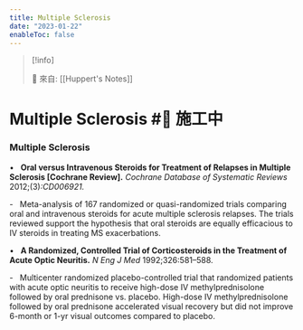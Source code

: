 ```yaml
---
title: Multiple Sclerosis
date: "2023-01-22"
enableToc: false
---
```


> [!info]
>
> 🌱 來自: [[Huppert's Notes]]

# Multiple Sclerosis #🚧 施工中

### Multiple Sclerosis

•   **Oral versus Intravenous Steroids for Treatment of Relapses in Multiple Sclerosis \[Cochrane Review\].** *Cochrane Database of Systematic Reviews* 2012;(3)*:CD006921.*

-   Meta-analysis of 167 randomized or quasi-randomized trials comparing oral and intravenous steroids for acute multiple sclerosis relapses. The trials reviewed support the hypothesis that oral steroids are equally efficacious to IV steroids in treating MS exacerbations.

•   **A Randomized, Controlled Trial of Corticosteroids in the Treatment of Acute Optic Neuritis.** *N Eng J Med* 1992;326:581–588.

-   Multicenter randomized placebo-controlled trial that randomized patients with acute optic neuritis to receive high-dose IV methylprednisolone followed by oral prednisone vs. placebo. High-dose IV methylprednisolone followed by oral prednisone accelerated visual recovery but did not improve 6-month or 1-yr visual outcomes compared to placebo.

